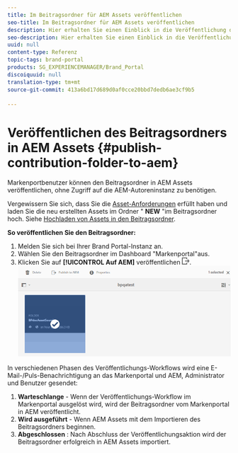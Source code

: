 ```yaml
---
title: Im Beitragsordner für AEM Assets veröffentlichen
seo-title: Im Beitragsordner für AEM Assets veröffentlichen
description: Hier erhalten Sie einen Einblick in die Veröffentlichung des Beitragsordners für AEM Assets im Markenportal.
seo-description: Hier erhalten Sie einen Einblick in die Veröffentlichung des Beitragsordners für AEM Assets im Markenportal.
uuid: null
content-type: Referenz
topic-tags: brand-portal
products: SG_EXPERIENCEMANAGER/Brand_Portal
discoiquuid: null
translation-type: tm+mt
source-git-commit: 413a6bd17d689d0af0cce20bbd7dedb6ae3cf9b5

---
```



# Veröffentlichen des Beitragsordners in AEM Assets {#publish-contribution-folder-to-aem}

Markenportbenutzer können den Beitragsordner in AEM Assets veröffentlichen, ohne Zugriff auf die AEM-Autoreninstanz zu benötigen.

Vergewissern Sie sich, dass Sie die [Asset-Anforderungen](brand-portal-download-asset-requirements.md) erfüllt haben und laden Sie die neu erstellten Assets im Ordner " **NEW** "im Beitragsordner hoch. Siehe [Hochladen von Assets in den Beitragsordner](brand-portal-upload-assets-to-contribution-folder.md).

**So veröffentlichen Sie den Beitragsordner:**

1. Melden Sie sich bei Ihrer Brand Portal-Instanz an.
1. Wählen Sie den Beitragsordner im Dashboard "Markenportal"aus.
1. Klicken Sie auf **[!UICONTROL Auf AEM]** veröffentlichen ![](assets/export.png).
   ![](assets/publish-contribution-folder-to-aem.png)

In verschiedenen Phasen des Veröffentlichungs-Workflows wird eine E-Mail-/Puls-Benachrichtigung an das Markenportal und AEM, Administrator und Benutzer gesendet:
1. **Warteschlange** - Wenn der Veröffentlichungs-Workflow im Markenportal ausgelöst wird, wird der Beitragsordner vom Markenportal in AEM veröffentlicht.
1. **Wird ausgeführt** - Wenn AEM Assets mit dem Importieren des Beitragsordners beginnen.
1. **Abgeschlossen** : Nach Abschluss der Veröffentlichungsaktion wird der Beitragsordner erfolgreich in AEM Assets importiert.


